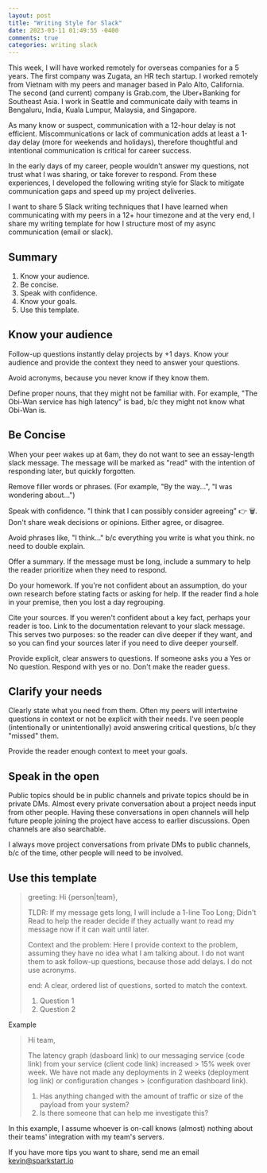 ```yaml
---
layout: post
title: "Writing Style for Slack"
date: 2023-03-11 01:49:55 -0400
comments: true
categories: writing slack
---
```


This week, I will have worked remotely for overseas companies for a 5 years. The first company was Zugata, an HR tech startup. I worked remotely from Vietnam with my peers and manager based in Palo Alto, California. The second (and current) company is Grab.com, the Uber+Banking for Southeast Asia. I work in Seattle and communicate daily with teams in Bengaluru, India, Kuala Lumpur, Malaysia, and Singapore.


As many know or suspect, communication with a 12-hour delay is not efficient. Miscommunications or lack of communication adds at least a 1-day delay (more for weekends and holidays), therefore thoughtful and intentional communication is critical for career success.


In the early days of my career, people wouldn't answer my questions, not trust what I was sharing, or take forever to respond. From these experiences, I developed the following writing style for Slack to mitigate communication gaps and speed up my project deliveries.


I want to share 5 Slack writing techniques that I have learned when communicating with my peers in a 12+ hour timezone and at the very end, I share my writing template for how I structure most of my async communication (email or slack).


##  Summary

1. Know your audience.
2. Be concise.
3. Speak with confidence.
4. Know your goals.
5. Use this template.


## Know your audience


Follow-up questions instantly delay projects by +1 days. Know your audience and provide the context they need to answer your questions.


Avoid acronyms, because you never know if they know them.


Define proper nouns, that they might not be familiar with. For example, "The Obi-Wan service has high latency" is bad, b/c they might not know what Obi-Wan is.


## Be Concise


When your peer wakes up at 6am, they do not want to see an essay-length slack message. The message will be marked as "read" with the intention of responding later, but quickly forgotten.


Remove filler words or phrases. (For example, "By the way...", "I was wondering about...")


Speak with confidence. "I think that I can possibly consider agreeing" 👉 🗑️. Don't share weak decisions or opinions. Either agree, or disagree.


Avoid phrases like, "I think..." b/c everything you write is what you think. no need to double explain.


Offer a summary. If the message must be long, include a summary to help the reader prioritize when they need to respond.


Do your homework. If you're not confident about an assumption, do your own research before stating facts or asking for help. If the reader find a hole in your premise, then you lost a day regrouping.


Cite your sources. If you weren't confident about a key fact, perhaps your reader is too. Link to the documentation relevant to your slack message. This serves two purposes: so the reader can dive deeper if they want, and so you can find your sources later if you need to dive deeper yourself.


Provide explicit, clear answers to questions. If someone asks you a Yes or No question. Respond with yes or no. Don't make the reader guess.


## Clarify your needs

Clearly state what you need from them. Often my peers will intertwine questions in context or not be explicit with their needs. I've seen people (intentionally or unintentionally) avoid answering critical questions, b/c they "missed" them.

Provide the reader enough context to meet your goals.

## Speak in the open


Public topics should be in public channels and private topics should be in private DMs. Almost every private conversation about a project needs input from other people. Having these conversations in open channels will help future people joining the project have access to earlier discussions. Open channels are also searchable. 

I always move project conversations from private DMs to public channels, b/c of the time, other people will need to be involved.


## Use this template


> greeting: Hi {person|team},
> 
> TLDR: If my message gets long, I will include a 1-line Too Long; Didn't Read to help the reader decide if they actually want to read my message now if it can wait until later.
> 
> Context and the problem: Here I provide context to the problem, assuming they have no idea what I am talking about. I do not want them to ask follow-up questions, because those add delays. I do not use acronyms.
> 
> end: A clear, ordered list of questions, sorted to match the context.
> 1. Question 1
> 2. Question 2

Example

> Hi team,
> 
> The latency graph (dasboard link) to our messaging service (code link) from your service (client code link) increased > 15% week over week. We have not made any deployments in 2 weeks (deployment log link) or configuration changes > (configuration dashboard link).
> 
> 1. Has anything changed with the amount of traffic or size of the payload from your system?
> 2. Is there someone that can help me investigate this?

In this example, I assume whoever is on-call knows (almost) nothing about their teams' integration with my team's servers.

If you have more tips you want to share, send me an email kevin@sparkstart.io